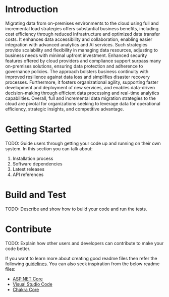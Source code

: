 # Introduction 
Migrating data from on-premises environments to the cloud using full and incremental load strategies offers substantial business benefits, including cost efficiency through reduced infrastructure and optimized data transfer costs. It enhances data accessibility and collaboration, enabling easier integration with advanced analytics and AI services. Such strategies provide scalability and flexibility in managing data resources, adjusting to business needs with minimal upfront investment. Enhanced security features offered by cloud providers and compliance support surpass many on-premises solutions, ensuring data protection and adherence to governance policies. The approach bolsters business continuity with improved resilience against data loss and simplifies disaster recovery processes. Furthermore, it fosters organizational agility, supporting faster development and deployment of new services, and enables data-driven decision-making through efficient data processing and real-time analytics capabilities. Overall, full and incremental data migration strategies to the cloud are pivotal for organizations seeking to leverage data for operational efficiency, strategic insights, and competitive advantage.

# Getting Started
TODO: Guide users through getting your code up and running on their own system. In this section you can talk about:
1.	Installation process
2.	Software dependencies
3.	Latest releases
4.	API references

# Build and Test
TODO: Describe and show how to build your code and run the tests. 

# Contribute
TODO: Explain how other users and developers can contribute to make your code better. 

If you want to learn more about creating good readme files then refer the following [guidelines](https://docs.microsoft.com/en-us/azure/devops/repos/git/create-a-readme?view=azure-devops). You can also seek inspiration from the below readme files:
- [ASP.NET Core](https://github.com/aspnet/Home)
- [Visual Studio Code](https://github.com/Microsoft/vscode)
- [Chakra Core](https://github.com/Microsoft/ChakraCore)